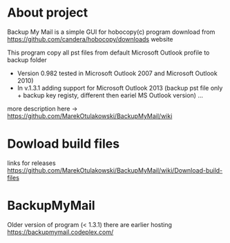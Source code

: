 # About project
Backup My Mail is a simple GUI for hobocopy(c) program download from https://github.com/candera/hobocopy/downloads website

This program copy all pst files from default Microsoft Outlook profile to backup folder 
* Version 0.982 tested in Microsoft Outlook 2007 and Microsoft Outlook 2010)
* In v.1.3.1 adding support for Microsoft Outlook 2013 (backup pst file only + backup key registy, different then eariel MS Outlook version)
...

more description here -> https://github.com/MarekOtulakowski/BackupMyMail/wiki

# Dowload build files
links for releases https://github.com/MarekOtulakowski/BackupMyMail/wiki/Download-build-files

# BackupMyMail
Older version of program (< 1.3.1) there are earlier hosting https://backupmymail.codeplex.com/
